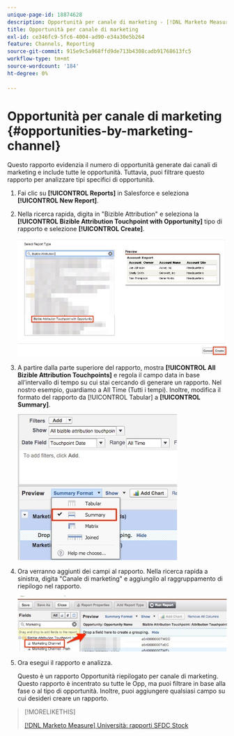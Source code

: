 ```yaml
---
unique-page-id: 18874628
description: Opportunità per canale di marketing - [!DNL Marketo Measure]
title: Opportunità per canale di marketing
exl-id: ce346fc9-5fc6-4004-ad90-e34a30e5b264
feature: Channels, Reporting
source-git-commit: 915e9c5a968ffd9de713b4308cadb91768613fc5
workflow-type: tm+mt
source-wordcount: '184'
ht-degree: 0%

---
```


# Opportunità per canale di marketing {#opportunities-by-marketing-channel}

Questo rapporto evidenzia il numero di opportunità generate dai canali di marketing e include tutte le opportunità. Tuttavia, puoi filtrare questo rapporto per analizzare tipi specifici di opportunità.

1. Fai clic su **[!UICONTROL Reports]** in Salesforce e seleziona **[!UICONTROL New Report]**.

1. Nella ricerca rapida, digita in &quot;Bizible Attribution&quot; e seleziona la **[!UICONTROL Bizible Attribution Touchpoint with Opportunity]** tipo di rapporto e selezione **[!UICONTROL Create]**.

   ![](assets/1-2.jpg)

1. A partire dalla parte superiore del rapporto, mostra **[!UICONTROL All Bizible Attribution Touchpoints]** e regola il campo data in base all’intervallo di tempo su cui stai cercando di generare un rapporto. Nel nostro esempio, guardiamo a All Time (Tutti i tempi). Inoltre, modifica il formato del rapporto da [!UICONTROL Tabular] a **[!UICONTROL Summary]**.

   ![](assets/2-2.jpg)

1. Ora verranno aggiunti dei campi al rapporto. Nella ricerca rapida a sinistra, digita &quot;Canale di marketing&quot; e aggiungilo al raggruppamento di riepilogo nel rapporto.

   ![](assets/3-2.jpg)

1. Ora esegui il rapporto e analizza.

   Questo è un rapporto Opportunità riepilogato per canale di marketing. Questo rapporto è incentrato su tutte le Opp, ma puoi filtrare in base alla fase o al tipo di opportunità. Inoltre, puoi aggiungere qualsiasi campo su cui desideri creare un rapporto.

>[!MORELIKETHIS]
>
>[[!DNL Marketo Measure] Università: rapporti SFDC Stock](https://universityonline.marketo.com/courses/bizible-fundamentals-bizible-102/#/page/5c5cb68dfb384d0c9fb96cc4)

